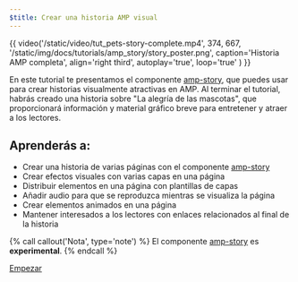 ```yaml
---
$title: Crear una historia AMP visual
---
```


{{ video('/static/video/tut_pets-story-complete.mp4', 374, 667, '/static/img/docs/tutorials/amp_story/story_poster.png', caption='Historia AMP completa', align='right third', autoplay='true', loop='true' ) }}

En este tutorial te presentamos el componente [amp-story](/es/docs/reference/components/amp-story.html), que puedes usar para crear historias visualmente atractivas en AMP. Al terminar el tutorial, habrás creado una historia sobre "La alegría de las mascotas", que proporcionará información y material gráfico breve para entretener y atraer a los lectores.

## Aprenderás a:

- Crear una historia de varias páginas con el componente [amp-story](/es/docs/reference/components/amp-story.html)
- Crear efectos visuales con varias capas en una página
- Distribuir elementos en una página con plantillas de capas
- Añadir audio para que se reproduzca mientras se visualiza la página
- Crear elementos animados en una página
- Mantener interesados a los lectores con enlaces relacionados al final de la historia

{% call callout('Nota', type='note') %} El componente [amp-story](/es/docs/reference/components/amp-story.html) es **experimental**. {% endcall %}


<div class="start-button">
<a class="button" href="/es/docs/getting_started/visual_story/setting_up.html"><span class="arrow-next">Empezar</span></a>
</div>
 
